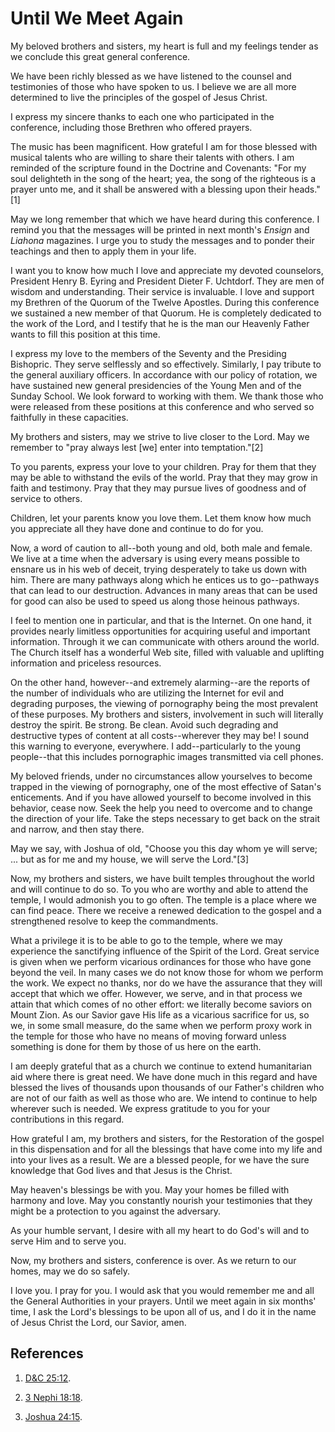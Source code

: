 # Until We Meet Again

My beloved brothers and sisters, my heart is full and my feelings tender as we
conclude this great general conference.

We have been richly blessed as we have listened to the counsel and testimonies
of those who have spoken to us. I believe we are all more determined to live
the principles of the gospel of Jesus Christ.

I express my sincere thanks to each one who participated in the conference,
including those Brethren who offered prayers.

The music has been magnificent. How grateful I am for those blessed with
musical talents who are willing to share their talents with others. I am
reminded of the scripture found in the Doctrine and Covenants: "For my soul
delighteth in the song of the heart; yea, the song of the righteous is a
prayer unto me, and it shall be answered with a blessing upon their heads."[1]

May we long remember that which we have heard during this conference. I remind
you that the messages will be printed in next month's _Ensign_ and _Liahona_
magazines. I urge you to study the messages and to ponder their teachings and
then to apply them in your life.

I want you to know how much I love and appreciate my devoted counselors,
President Henry B. Eyring and President Dieter F. Uchtdorf. They are men of
wisdom and understanding. Their service is invaluable. I love and support my
Brethren of the Quorum of the Twelve Apostles. During this conference we
sustained a new member of that Quorum. He is completely dedicated to the work
of the Lord, and I testify that he is the man our Heavenly Father wants to
fill this position at this time.

I express my love to the members of the Seventy and the Presiding Bishopric.
They serve selflessly and so effectively. Similarly, I pay tribute to the
general auxiliary officers. In accordance with our policy of rotation, we have
sustained new general presidencies of the Young Men and of the Sunday School.
We look forward to working with them. We thank those who were released from
these positions at this conference and who served so faithfully in these
capacities.

My brothers and sisters, may we strive to live closer to the Lord. May we
remember to "pray always lest [we] enter into temptation."[2]

To you parents, express your love to your children. Pray for them that they
may be able to withstand the evils of the world. Pray that they may grow in
faith and testimony. Pray that they may pursue lives of goodness and of
service to others.

Children, let your parents know you love them. Let them know how much you
appreciate all they have done and continue to do for you.

Now, a word of caution to all--both young and old, both male and female. We
live at a time when the adversary is using every means possible to ensnare us
in his web of deceit, trying desperately to take us down with him. There are
many pathways along which he entices us to go--pathways that can lead to our
destruction. Advances in many areas that can be used for good can also be used
to speed us along those heinous pathways.

I feel to mention one in particular, and that is the Internet. On one hand, it
provides nearly limitless opportunities for acquiring useful and important
information. Through it we can communicate with others around the world. The
Church itself has a wonderful Web site, filled with valuable and uplifting
information and priceless resources.

On the other hand, however--and extremely alarming--are the reports of the
number of individuals who are utilizing the Internet for evil and degrading
purposes, the viewing of pornography being the most prevalent of these
purposes. My brothers and sisters, involvement in such will literally destroy
the spirit. Be strong. Be clean. Avoid such degrading and destructive types of
content at all costs--wherever they may be! I sound this warning to everyone,
everywhere. I add--particularly to the young people--that this includes
pornographic images transmitted via cell phones.

My beloved friends, under no circumstances allow yourselves to become trapped
in the viewing of pornography, one of the most effective of Satan's
enticements. And if you have allowed yourself to become involved in this
behavior, cease now. Seek the help you need to overcome and to change the
direction of your life. Take the steps necessary to get back on the strait and
narrow, and then stay there.

May we say, with Joshua of old, "Choose you this day whom ye will serve; ... but
as for me and my house, we will serve the Lord."[3]

Now, my brothers and sisters, we have built temples throughout the world and
will continue to do so. To you who are worthy and able to attend the temple, I
would admonish you to go often. The temple is a place where we can find peace.
There we receive a renewed dedication to the gospel and a strengthened resolve
to keep the commandments.

What a privilege it is to be able to go to the temple, where we may experience
the sanctifying influence of the Spirit of the Lord. Great service is given
when we perform vicarious ordinances for those who have gone beyond the veil.
In many cases we do not know those for whom we perform the work. We expect no
thanks, nor do we have the assurance that they will accept that which we
offer. However, we serve, and in that process we attain that which comes of no
other effort: we literally become saviors on Mount Zion. As our Savior gave
His life as a vicarious sacrifice for us, so we, in some small measure, do the
same when we perform proxy work in the temple for those who have no means of
moving forward unless something is done for them by those of us here on the
earth.

I am deeply grateful that as a church we continue to extend humanitarian aid
where there is great need. We have done much in this regard and have blessed
the lives of thousands upon thousands of our Father's children who are not of
our faith as well as those who are. We intend to continue to help wherever
such is needed. We express gratitude to you for your contributions in this
regard.

How grateful I am, my brothers and sisters, for the Restoration of the gospel
in this dispensation and for all the blessings that have come into my life and
into your lives as a result. We are a blessed people, for we have the sure
knowledge that God lives and that Jesus is the Christ.

May heaven's blessings be with you. May your homes be filled with harmony and
love. May you constantly nourish your testimonies that they might be a
protection to you against the adversary.

As your humble servant, I desire with all my heart to do God's will and to
serve Him and to serve you.

Now, my brothers and sisters, conference is over. As we return to our homes,
may we do so safely.

I love you. I pray for you. I would ask that you would remember me and all the
General Authorities in your prayers. Until we meet again in six months' time,
I ask the Lord's blessings to be upon all of us, and I do it in the name of
Jesus Christ the Lord, our Savior, amen.

## References

  1. [D&amp;C 25:12](https://www.lds.org/scriptures/dc-testament/dc/25.12?lang=eng#11).

  2. [3 Nephi 18:18](https://www.lds.org/scriptures/bofm/3-ne/18.18?lang=eng#17).

  3. [Joshua 24:15](https://www.lds.org/scriptures/ot/josh/24.15?lang=eng#14).


